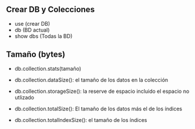 ## Crear DB y Colecciones

* use <nombre-db> (crear DB)
* db (BD actual)
* show dbs (Todas la BD)

## Tamaño (bytes)

* db.collection.stats(tamaño)

* db.collection.dataSize(): el tamaño de los datos en la colección

* db.collection.storageSize(): la reserve de espacio incluido el espacio no utlizado

* db.collection.totalSize(): El tamaño de los datos más el de los índices

* db.collection.totalIndexSize(): el tamaño de los índices